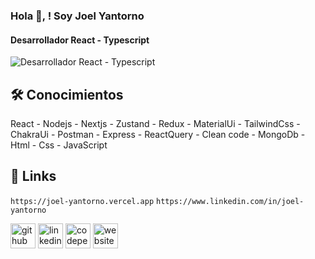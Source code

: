### Hola 👋, ! Soy Joel Yantorno
#### Desarrollador React - Typescript
![Desarrollador React - Typescript](https://res.cloudinary.com/ddbujqxjh/image/upload/v1690296048/Captura_de_pantalla_2023-07-25_114036_wuhmdf.png)

## 🛠 Conocimientos
React - Nodejs - Nextjs - Zustand - Redux - MaterialUi - TailwindCss - ChakraUi - Postman - Express - ReactQuery - Clean code - MongoDb - Html - Css - JavaScript

## 🔗 Links
``https://joel-yantorno.vercel.app``
``https://www.linkedin.com/in/joel-yantorno``

[<img src='https://cdn.jsdelivr.net/npm/simple-icons@3.0.1/icons/github.svg' alt='github' height='40'>](https://github.com/YantornoJoel)  [<img src='https://cdn.jsdelivr.net/npm/simple-icons@3.0.1/icons/linkedin.svg' alt='linkedin' height='40'>](https://www.linkedin.com/in/joel-yantorno/)  [<img src='https://cdn.jsdelivr.net/npm/simple-icons@3.0.1/icons/codepen.svg' alt='codepen' height='40'>](https://codepen.io/yantornojoel)  [<img src='https://cdn.jsdelivr.net/npm/simple-icons@3.0.1/icons/icloud.svg' alt='website' height='40'>](https://joel-yantorno.vercel.app/)  
